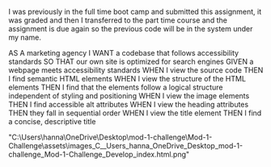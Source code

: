 I was previously in the full time boot camp and submitted this assignment,
it was graded and then I transferred to the part time course and the assignment is
due again so the previous code will be in the system under my name.

AS A marketing agency
I WANT a codebase that follows accessibility standards
SO THAT our own site is optimized for search engines
GIVEN a webpage meets accessibility standards
WHEN I view the source code
THEN I find semantic HTML elements
WHEN I view the structure of the HTML elements
THEN I find that the elements follow a logical structure independent of styling and positioning
WHEN I view the image elements
THEN I find accessible alt attributes
WHEN I view the heading attributes
THEN they fall in sequential order
WHEN I view the title element
THEN I find a concise, descriptive title

"C:\Users\hanna\OneDrive\Desktop\mod-1-challenge\Mod-1-Challenge\assets\images\_C__Users_hanna_OneDrive_Desktop_mod-1-challenge_Mod-1-Challenge_Develop_index.html.png"
